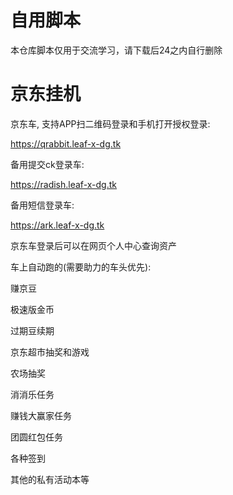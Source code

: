 # 自用脚本

本仓库脚本仅用于交流学习，请下载后24之内自行删除

# 京东挂机
京东车, 支持APP扫二维码登录和手机打开授权登录:

https://qrabbit.leaf-x-dg.tk

备用提交ck登录车:

https://radish.leaf-x-dg.tk

备用短信登录车:

https://ark.leaf-x-dg.tk


京东车登录后可以在网页个人中心查询资产

车上自动跑的(需要助力的车头优先):

赚京豆

极速版金币

过期豆续期

京东超市抽奖和游戏

农场抽奖

消消乐任务

赚钱大赢家任务

团圆红包任务

各种签到

其他的私有活动本等
